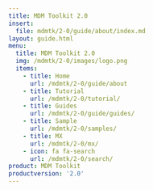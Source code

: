 ```yaml
---
title: MDM Toolkit 2.0
insert:
  file: mdmtk/2-0/guide/about/index.md
layout: guide.html
menu:
  title: MDM Toolkit 2.0
  img: /mdmtk/2-0/images/logo.png
  items:
    - title: Home
      url: /mdmtk/2-0/guide/about
    - title: Tutorial
      url: /mdmtk/2-0/tutorial/
    - title: Guides
      url: /mdmtk/2-0/guide/guides/
    - title: Sample
      url: /mdmtk/2-0/samples/
    - title: MX
      url: /mdmtk/2-0/mx/
    - icon: fa fa-search
      url: /mdmtk/2-0/search/
product: MDM Toolkit
productversion: '2.0'
---
```














